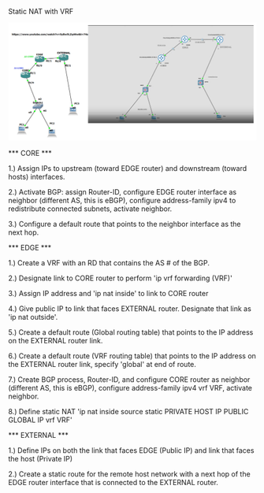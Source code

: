 Static NAT with VRF

![image description](https://raw.githubusercontent.com/ViggoMode2021/Border-Gateway-Protocol/refs/heads/main/NAT-VRF/NAT-VRF-Topology.png)

*** CORE ***

1.) Assign IPs to upstream (toward EDGE router) and downstream (toward hosts) interfaces.

2.) Activate BGP: assign Router-ID, configure EDGE router interface as neighbor (different AS, this is eBGP), configure address-family ipv4 to redistribute connected subnets, activate neighbor.

3.) Configure a default route that points to the neighbor interface as the next hop.

*** EDGE ***

1.) Create a VRF with an RD that contains the AS # of the BGP.

2.) Designate link to CORE router to perform 'ip vrf forwarding (VRF)'

3.) Assign IP address and 'ip nat inside' to link to CORE router

4.) Give public IP to link that faces EXTERNAL router. Designate that link as 'ip nat outside'.

5.) Create a default route (Global routing table) that points to the IP address on the EXTERNAL router link.

6.) Create a default route (VRF routing table) that points to the IP address on the EXTERNAL router link, specify 'global' at end of route.

7.) Create BGP process, Router-ID, and configure CORE router as neighbor (different AS, this is eBGP), configure address-family ipv4 vrf VRF, activate neighbor.

8.) Define static NAT 'ip nat inside source static PRIVATE HOST IP PUBLIC GLOBAL IP vrf VRF'

*** EXTERNAL ***

1.) Define IPs on both the link that faces EDGE (Public IP) and link that faces the host (Private IP)

2.) Create a static route for the remote host network with a next hop of the EDGE router interface that is connected to
the EXTERNAL router.
